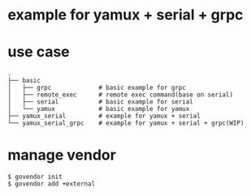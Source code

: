 example for yamux + serial + grpc
=================================

# use case
```
.
├── basic
│   ├── grpc             # basic example for grpc
│   ├── remote_exec      # remote exec command(base on serial)
│   ├── serial           # basic example for serial
│   └── yamux            # basic example for yamux
├── yamux_serial         # example for yamux + serial
└── yamux_serial_grpc    # example for yamux + serial + grpc(WIP)
```

# manage vendor
```
$ govendor init
$ govendor add +external
```